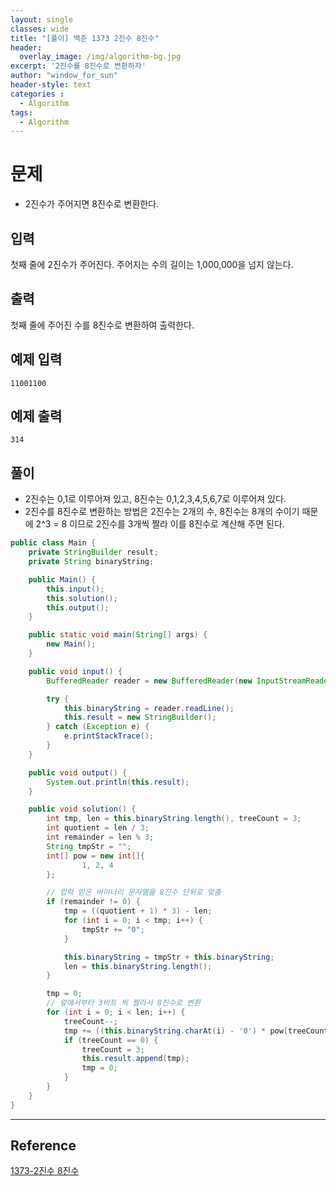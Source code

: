 ```yaml
--- 
layout: single
classes: wide
title: "[풀이] 백준 1373 2진수 8진수"
header:
  overlay_image: /img/algorithm-bg.jpg
excerpt: '2진수를 8진수로 변환하자'
author: "window_for_sun"
header-style: text
categories :
  - Algorithm
tags:
  - Algorithm
---  
```


# 문제
- 2진수가 주어지면 8진수로 변환한다.

## 입력
첫째 줄에 2진수가 주어진다. 주어지는 수의 길이는 1,000,000을 넘지 않는다.

## 출력
첫째 줄에 주어진 수를 8진수로 변환하여 출력한다.

## 예제 입력

```
11001100
```  

## 예제 출력

```
314
```  

## 풀이
- 2진수는 0,1로 이루어져 있고, 8진수는 0,1,2,3,4,5,6,7로 이루어져 있다.
- 2진수를 8진수로 변환하는 방법은 2진수는 2개의 수, 8진수는 8개의 수이기 때문에 2^3 = 8 이므로 2진수를 3개씩 짤라 이를 8진수로 계산해 주면 된다.

```java
public class Main {
    private StringBuilder result;
    private String binaryString;

    public Main() {
        this.input();
        this.solution();
        this.output();
    }

    public static void main(String[] args) {
        new Main();
    }

    public void input() {
        BufferedReader reader = new BufferedReader(new InputStreamReader(System.in));

        try {
            this.binaryString = reader.readLine();
            this.result = new StringBuilder();
        } catch (Exception e) {
            e.printStackTrace();
        }
    }

    public void output() {
        System.out.println(this.result);
    }

    public void solution() {
        int tmp, len = this.binaryString.length(), treeCount = 3;
        int quotient = len / 3;
        int remainder = len % 3;
        String tmpStr = "";
        int[] pow = new int[]{
                1, 2, 4
        };

        // 입력 받은 바이너리 문자열을 8진수 단위로 맞춤
        if (remainder != 0) {
            tmp = ((quotient + 1) * 3) - len;
            for (int i = 0; i < tmp; i++) {
                tmpStr += "0";
            }

            this.binaryString = tmpStr + this.binaryString;
            len = this.binaryString.length();
        }

        tmp = 0;
        // 앞에서부터 3비트 씩 짤라서 8진수로 변환
        for (int i = 0; i < len; i++) {
            treeCount--;
            tmp += ((this.binaryString.charAt(i) - '0') * pow[treeCount]);
            if (treeCount == 0) {
                treeCount = 3;
                this.result.append(tmp);
                tmp = 0;
            }
        }
    }
}
```  

---
## Reference
[1373-2진수 8진수](https://www.acmicpc.net/problem/1373)  
